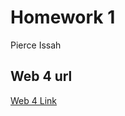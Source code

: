 # Homework 1

Pierce Issah

## Web 4 url

[Web 4 Link](https://in-info-web4.informatics.iupui.edu/~pissah/homework1/)